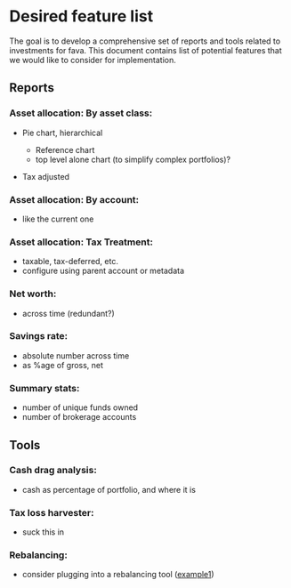 # Desired feature list

The goal is to develop a comprehensive set of reports and tools related to investments
for fava. This document contains list of potential features that we would like to
consider for implementation.

## Reports

### Asset allocation: By asset class:
- Pie chart, hierarchical
  - Reference chart
  - top level alone chart (to simplify complex portfolios)?

- Tax adjusted

### Asset allocation: By account:
- like the current one

### Asset allocation: Tax Treatment:
- taxable, tax-deferred, etc.
- configure using parent account or metadata

### Net worth:
- across time (redundant?)

### Savings rate:
- absolute number across time
- as %age of gross, net

### Summary stats:
- number of unique funds owned
- number of brokerage accounts


## Tools

### Cash drag analysis:
- cash as percentage of portfolio, and where it is

### Tax loss harvester:
- suck this in

### Rebalancing:
- consider plugging into a rebalancing tool ([example1](https://github.com/AlexisDeschamps/portfolio-rebalancer))

